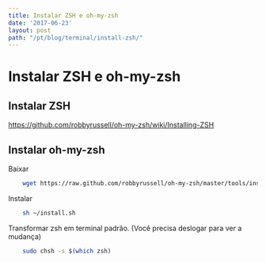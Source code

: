 ```yaml
---
title: Instalar ZSH e oh-my-zsh
date: '2017-06-23'
layout: post
path: "/pt/blog/terminal/install-zsh/"
---
```


# Instalar ZSH e oh-my-zsh

## Instalar ZSH
https://github.com/robbyrussell/oh-my-zsh/wiki/Installing-ZSH

## Instalar oh-my-zsh
Baixar
```bash
    wget https://raw.github.com/robbyrussell/oh-my-zsh/master/tools/install.sh --quiet --show-progress -O ~/install.sh
```

Instalar
```bash
    sh ~/install.sh
```

Transformar zsh em terminal padrão. (Você precisa deslogar para ver a mudança)
```bash
    sudo chsh -s $(which zsh)
```
